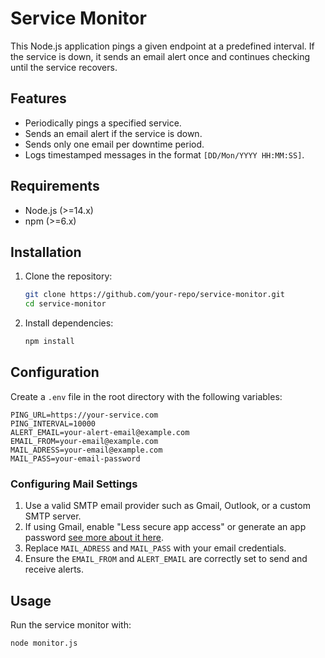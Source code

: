 # Service Monitor

This Node.js application pings a given endpoint at a predefined interval. If the service is down, it sends an email alert once and continues checking until the service recovers.

## Features
- Periodically pings a specified service.
- Sends an email alert if the service is down.
- Sends only one email per downtime period.
- Logs timestamped messages in the format `[DD/Mon/YYYY HH:MM:SS]`.

## Requirements
- Node.js (>=14.x)
- npm (>=6.x)

## Installation
1. Clone the repository:
   ```sh
   git clone https://github.com/your-repo/service-monitor.git
   cd service-monitor
   ```
2. Install dependencies:
   ```sh
   npm install
   ```

## Configuration
Create a `.env` file in the root directory with the following variables:
```env
PING_URL=https://your-service.com
PING_INTERVAL=10000
ALERT_EMAIL=your-alert-email@example.com
EMAIL_FROM=your-email@example.com
MAIL_ADRESS=your-email@example.com
MAIL_PASS=your-email-password
```

### Configuring Mail Settings
1. Use a valid SMTP email provider such as Gmail, Outlook, or a custom SMTP server.
2. If using Gmail, enable "Less secure app access" or generate an app password [see more about it here](https://support.google.com/mail/answer/185833?hl=en).
3. Replace `MAIL_ADRESS` and `MAIL_PASS` with your email credentials.
4. Ensure the `EMAIL_FROM` and `ALERT_EMAIL` are correctly set to send and receive alerts.

## Usage
Run the service monitor with:
```sh
node monitor.js
```
